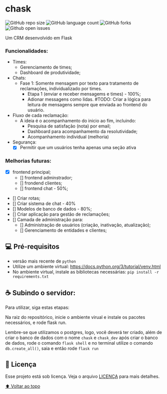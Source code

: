 # chask



![GitHub repo size](https://img.shields.io/github/repo-size/alehkiz/chask?style=for-the-badge)
![GitHub language count](https://img.shields.io/github/languages/count/alehkiz/chask?style=for-the-badge)
![GitHub forks](https://img.shields.io/github/forks/alehkiz/chask?style=for-the-badge)
![Github open issues](https://img.shields.io/github/issues/alehkiz/chask?style=for-the-badge)


Um CRM desenvolvido em Flask

### Funcionalidades:

 - Times:
    - Gerenciamento de times;
    - Dashboard de produtividade;
 - Chats:
    - Fase 1: Somente mensagem por texto para tratamento de reclamações, individualizado por times.
        - Etapa 1 (enviar e receber mensagems e times) - 100%;
        - Adionar messagens como lidas. #TODO: Criar a lógica para leitura de mensagens sempre que enviada ao frontend do usuário.
 - Fluxo de cada reclamação:
    - A ideia é o acompanhamento do inicio ao fim, incluindo:
        - Pesquisa de satisfação (nota) por email;
        - Dashboard para acompanhamento da resolutividade;
        - Acompanhamento individual (melhoria)
 - Segurança:
    - [x] Permitir que um usuários tenha apenas uma seção ativa

### Melhorias futuras:

- [x] frontend principal;
    - [] frontend adminstrador;
    - [] frondend clientes;
    - [] frontend chat - 50%;
- [] Criar rotas;
- [] Criar sistema de chat - 40%
- [] Modelos de banco de dados - 80%;
- [] Criar aplicação para gestão de reclamações;
- [] Camada de administração para:
    - [] Administração de usuários (criação, inativação, atualização);
    - [] Gerenciamento de entidades e clientes;

## 💻 Pré-requisitos

* versão mais recente de `python`
* Utilize um ambiente virtual: https://docs.python.org/3/tutorial/venv.html
* No ambiente virtual, instale as bibliotecas necessárias: `pip install -r requirements.txt`

## ☕ Subindo o servidor:

Para utilizar, siga estas etapas:

Na raiz do repositórico, inicie o ambiente virual e instale os pacotes necessários, e rode flask run.

Lembre-se que utilizamos o postgres, logo, você deverá ter criado, além de criar o banco de dados com o nome `chask` e `chask_dev` após criar o banco de dados, rode o comando `flask shell` e no terminal utilize o comando `db.create_all()`, saia e então rode `flask run`


## 📝 Licença

Esse projeto está sob licença. Veja o arquivo [LICENÇA](LICENSE.md) para mais detalhes.

[⬆ Voltar ao topo](#chask)<br>
